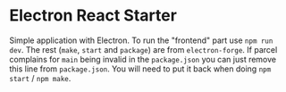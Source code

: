 # Electron React Starter

Simple application with Electron. To run the "frontend" part use `npm run dev`. The rest (`make`, `start` and `package`) are from `electron-forge`. If parcel complains for `main` being invalid in the `package.json` you can just remove this line from `package.json`. You will need to put it back when doing `npm start` / `npm make`.

